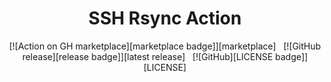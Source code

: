 <div align="center">

# SSH Rsync Action

[![Action on GH marketplace][marketplace badge]][marketplace] &nbsp;
[![GitHub release][release badge]][latest release] &nbsp;
[![GitHub][LICENSE badge]][LICENSE]
